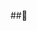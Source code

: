 ##👋
<!--
Szitányi András (cityba) – autodidakta fejlesztő, PHP/JS/Python/Shell, app‑ és automatizálás‑rajongó.
-->
